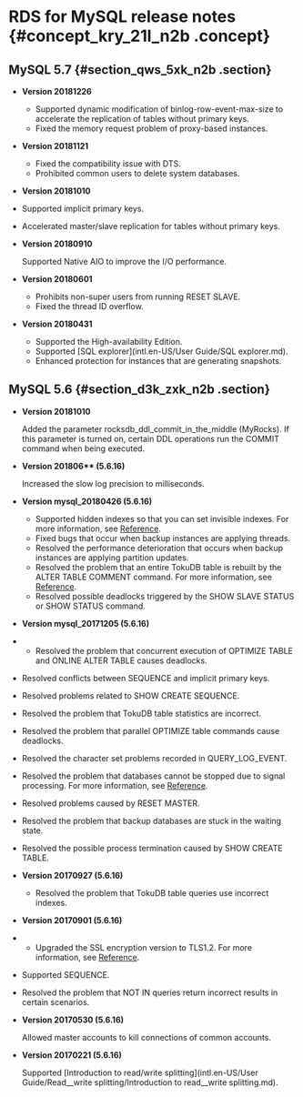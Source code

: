 # RDS for MySQL release notes {#concept_kry_21l_n2b .concept}

## MySQL 5.7 {#section_qws_5xk_n2b .section}

-   **Version 20181226**

    -   Supported dynamic modification of binlog-row-event-max-size to accelerate the replication of tables without primary keys.
    -   Fixed the memory request problem of proxy-based instances.
-   **Version 20181121**

    -   Fixed the compatibility issue with DTS.
    -   Prohibited common users to delete system databases.
-   **Version 20181010**

-   Supported implicit primary keys.
-   Accelerated master/slave replication for tables without primary keys.
-   **Version 20180910**

    Supported Native AIO to improve the I/O performance.

-   **Version 20180601**

    -   Prohibits non-super users from running RESET SLAVE.
    -   Fixed the thread ID overflow.
-   **Version 20180431**
    -   Supported the High-availability Edition.
    -   Supported [SQL explorer](intl.en-US/User Guide/SQL explorer.md).
    -   Enhanced protection for instances that are generating snapshots.

## MySQL 5.6 {#section_d3k_zxk_n2b .section}

-   **Version 20181010**

    Added the parameter rocksdb\_ddl\_commit\_in\_the\_middle \(MyRocks\). If this parameter is turned on, certain DDL operations run the COMMIT command when being executed.

-   **Version 201806\*\* \(5.6.16\)**

    Increased the slow log precision to milliseconds.

-   **Version mysql\_20180426 \(5.6.16\)**
    -   Supported hidden indexes so that you can set invisible indexes. For more information, see [Reference](https://github.com/alibaba/AliSQL/wiki/Changes-in-AliSQL-5.6.32-(2017-07-16)#1-invisible-indexes).
    -   Fixed bugs that occur when backup instances are applying threads.
    -   Resolved the performance deterioration that occurs when backup instances are applying partition updates.
    -   Resolved the problem that an entire TokuDB table is rebuilt by the ALTER TABLE COMMENT command. For more information, see [Reference](https://github.com/alibaba/AliSQL/wiki/Changes-in-AliSQL-5.6.32-(2018-05-01)#1-alter-tokudb-table-comment-rebuild-whole-engine-data).
    -   Resolved possible deadlocks triggered by the SHOW SLAVE STATUS or SHOW STATUS command.
-   **Version mysql\_20171205 \(5.6.16\)**
-   -   Resolved the problem that concurrent execution of OPTIMIZE TABLE and ONLINE ALTER TABLE causes deadlocks.
-   Resolved conflicts between SEQUENCE and implicit primary keys.
-   Resolved problems related to SHOW CREATE SEQUENCE.
-   Resolved the problem that TokuDB table statistics are incorrect.
-   Resolved the problem that parallel OPTIMIZE table commands cause deadlocks.
-   Resolved the character set problems recorded in QUERY\_LOG\_EVENT.
-   Resolved the problem that databases cannot be stopped due to signal processing. For more information, see [Reference](https://github.com/alibaba/AliSQL/wiki/Changes-in-AliSQL-5.6.32-%282017-10-10%29#1-the-ack-receiver-thread-didnt-handle-signal-correctly).
-   Resolved problems caused by RESET MASTER.
-   Resolved the problem that backup databases are stuck in the waiting state.
-   Resolved the possible process termination caused by SHOW CREATE TABLE.
-   **Version 20170927 \(5.6.16\)**
    -   Resolved the problem that TokuDB table queries use incorrect indexes.
-   **Version 20170901 \(5.6.16\)**
-   -   Upgraded the SSL encryption version to TLS1.2. For more information, see [Reference](https://github.com/alibaba/AliSQL/wiki/Changes-in-AliSQL-5.6.32-(2017-10-10)#2-upgrade-ssl-tlsv12).
-   Supported SEQUENCE.
-   Resolved the problem that NOT IN queries return incorrect results in certain scenarios.
-   **Version 20170530 \(5.6.16\)**

    Allowed master accounts to kill connections of common accounts.

-   **Version 20170221 \(5.6.16\)**

    Supported [Introduction to read/write splitting](intl.en-US/User Guide/Read__write splitting/Introduction to read__write splitting.md).


